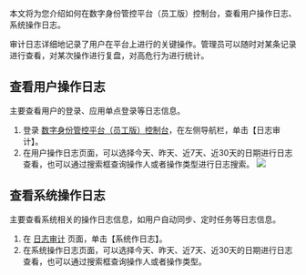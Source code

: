 
本文将为您介绍如何在数字身份管控平台（员工版）控制台，查看用户操作日志、系统操作日志。

审计日志详细地记录了用户在平台上进行的关键操作。管理员可以随时对某条记录进行查看，对某次操作进行复盘，对高危行为进行统计。

## 查看用户操作日志
主要查看用户的登录、应用单点登录等日志信息。
1. 登录 [数字身份管控平台（员工版）控制台](https://console.cloud.tencent.com/eiam)，在左侧导航栏，单击【日志审计】。
2. 在用户操作日志页面，可以选择今天、昨天、近7天、近30天的日期进行日志查看，也可以通过搜索框查询操作人或者操作类型进行日志搜索。
![](https://main.qcloudimg.com/raw/8f881ef0fd71a7bf569bb801ff2a5690.png)


## 查看系统操作日志
主要查看系统相关的操作日志信息，如用户自动同步、定时任务等日志信息。

1. 在 [日志审计](https://console.cloud.tencent.com/eiam) 页面，单击【系统作日志】。
2. 在系统操作日志页面，可以选择今天、昨天、近7天、近30天的日期进行日志查看，也可以通过搜索框查询操作人或者操作类型。
